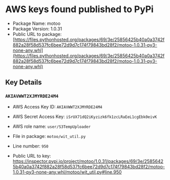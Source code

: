 # AWS keys found published to PyPi

* Package Name: motoo
* Package Version: 1.0.31
* Public URL to package: [https://files.pythonhosted.org/packages/69/3e/25856425b40a0a3742f882a28f58d537fc6bee72d9d7c174f79843bd28f2/motoo-1.0.31-py3-none-any.whl](https://files.pythonhosted.org/packages/69/3e/25856425b40a0a3742f882a28f58d537fc6bee72d9d7c174f79843bd28f2/motoo-1.0.31-py3-none-any.whl)

## Key Details

### `AKIAVWWT2XJMYRDE24M4`

* AWS Access Key ID: `AKIAVWWT2XJMYRDE24M4`
* AWS Secret Access Key: `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` 
* AWS role name: `user/S3TempUploader`
* File in package: `motoo/wit_util.py`
* Line number: `950`

* Public URL to key: https://inspector.pypi.io/project/motoo/1.0.31/packages/69/3e/25856425b40a0a3742f882a28f58d537fc6bee72d9d7c174f79843bd28f2/motoo-1.0.31-py3-none-any.whl/motoo/wit_util.py#line.950


